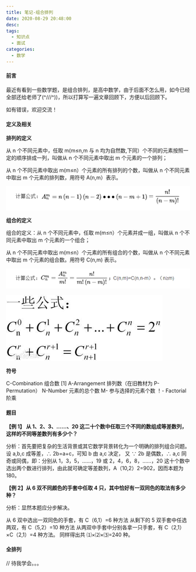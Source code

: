 ```yaml
---
title: 笔记-组合排列
date: 2020-08-29 20:48:00
desc:
tags:
  - 知识点
  - 面试
categories:
  - 数学
---
```


#### 前言

最近有看到一些数学题，是组合排列，是高中数学，由于后面不怎么用，如今已经全部还给老师了(^///^))，所以打算写一遍文章回顾下，方便以后回顾下。

如有错误，欢迎交流！

#### 定义及相关

**排列的定义**

从 n 个不同元素中，任取 m(m≤n,m 与 n 均为自然数,下同）个不同的元素按照一定的顺序排成一列，叫做从 n 个不同元素中取出 m 个元素的一个排列；

从 n 个不同元素中取出 m(m≤n）个元素的所有排列的个数，叫做从 n 个不同元素中取出 m 个元素的排列数，用符号 A(n,m）表示。

![排列计算公式](./组合排列/排列计算公式.png)

**组合的定义**

组合的定义：从 n 个不同元素中，任取 m(m≤n）个元素并成一组，叫做从 n 个不同元素中取出 m 个元素的一个组合；

从 n 个不同元素中取出 m(m≤n）个元素的所有组合的个数，叫做从 n 个不同元素中取出 m 个元素的组合数。用符号 C(n,m) 表示。

![组合计算公式](./组合排列/组合计算公式.png)

![一些公式](./组合排列/一些公式.jpg)

**符号**

C-Combination 组合数 [1]
A-Arrangement 排列数（在旧教材为 P-Permutation）
N-Number 元素的总个数
M- 参与选择的元素个数
！- Factorial 阶乘

#### 题目

**【例 1】 从 1、2、3、……、20 这二十个数中任取三个不同的数组成等差数列，这样的不同等差数列有多少个？**

分析：首先要把复杂的生活背景或其它数学背景转化为一个明确的排列组合问题。
设 a,b,c 成等差，∴ 2b=a+c，可知 b 由 a,c 决定，
又 ∵ 2b 是偶数，∴ a,c 同奇或同偶，即：分别从 1，3，5，……，19 或 2，4，6，8，……，20 这十个数中选出两个数进行排列，由此就可确定等差数列，A（10,2）2=902，因而本题为 180。

**【例 2】从 6 双不同颜色的手套中任取 4 只，其中恰好有一双同色的取法有多少种？**

分析：显然本题应分步解决。

从 6 双中选出一双同色的手套，有 C（6,1）=6 种方法
从剩下的 5 双手套中任选两双，有 C（5,2）=10 种方法
从两双中手套中分别各拿一只手套，有 C（2,1）×C（2,1）=4 种方法。
同样得出共 ⑴×⑵×⑶=240 种。

#### 全排列

// 待我学会。。。
